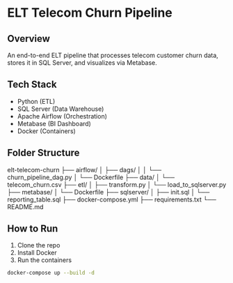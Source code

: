 # ELT Telecom Churn Pipeline

## Overview
An end-to-end ELT pipeline that processes telecom customer churn data, stores it in SQL Server, and visualizes via Metabase.

## Tech Stack
- Python (ETL)
- SQL Server (Data Warehouse)
- Apache Airflow (Orchestration)
- Metabase (BI Dashboard)
- Docker (Containers)

## Folder Structure
elt-telecom-churn
├── airflow/
│ ├── dags/
│ │ └── churn_pipeline_dag.py
│ └── Dockerfile
├── data/
│ └── telecom_churn.csv
├── etl/
│ ├── transform.py
│ └── load_to_sqlserver.py
├── metabase/
│ └── Dockerfile
├── sqlserver/
│ ├── init.sql
│ └── reporting_table.sql
├── docker-compose.yml
├── requirements.txt
└── README.md

## How to Run

1. Clone the repo
2. Install Docker
3. Run the containers

```bash
docker-compose up --build -d
